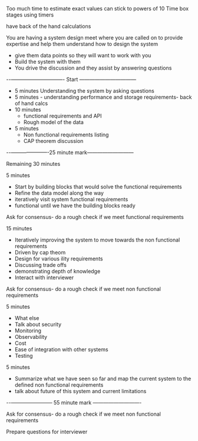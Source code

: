 Too much time to estimate exact values
can stick to powers of 10
Time box stages using timers

have back of the hand calculations

You are having a system design meet where you are called on to provide expertise and help them understand how to design the system
- give them data points so they will want to work with you
- Build the system with them
- You drive the discussion and they assist by answering questions 

--——————————- Start ———————————

 - 5 minutes Understanding the system by asking questions 
 - 5 minutes - understanding performance and storage requirements- back of hand calcs
 - 10 minutes
	 - functional requirements and API
	 - Rough model of the data
 - 5 minutes
	 - Non functional requirements listing  
	 - CAP theorem discussion 

--———————-25 minute mark—————————

Remaining 30 minutes

5 minutes 
- Start by building blocks that would solve the functional requirements 
- Refine the data model along the way
- iteratively visit system functional requirements 
- functional until we have the building blocks ready

Ask for consensus- do a rough check if we meet functional requirements 

15 minutes
- Iteratively improving the system to move towards the non functional requirements 
- Driven by cap theom
- Design for various ility requirements 
- Discussing trade offs 
- demonstrating depth of knowledge 
- Interact with interviewer

Ask for consensus- do a rough check if we meet non functional requirements 

5 minutes 
- What else
- Talk about security 
- Monitoring 
- Observability
- Cost
- Ease of integration with other systems
- Testing

5 minutes
- Summarize what we have seen so far and map the current system to the defined non functional requirements 
- talk about future of this system and current limitations 

--———————— 55 minute mark —————————-

Ask for consensus- do a rough check if we meet non functional requirements 

Prepare questions for interviewer